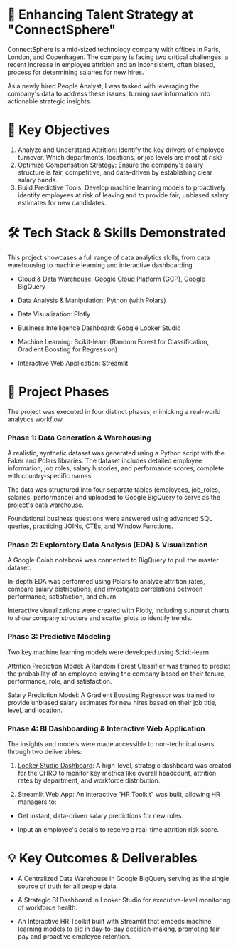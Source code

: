 # 🏢 Enhancing Talent Strategy at "ConnectSphere"
ConnectSphere is a mid-sized technology company with offices in Paris, London, and Copenhagen. The company is facing two critical challenges: a recent increase in employee attrition and an inconsistent, often biased, process for determining salaries for new hires.

As a newly hired People Analyst, I was tasked with leveraging the company's data to address these issues, turning raw information into actionable strategic insights.

# 🎯 Key Objectives
1. Analyze and Understand Attrition: Identify the key drivers of employee turnover. Which departments, locations, or job levels are most at risk?
2. Optimize Compensation Strategy: Ensure the company's salary structure is fair, competitive, and data-driven by establishing clear salary bands.
3. Build Predictive Tools: Develop machine learning models to proactively identify employees at risk of leaving and to provide fair, unbiased salary estimates for new candidates.

# 🛠️ Tech Stack & Skills Demonstrated
This project showcases a full range of data analytics skills, from data warehousing to machine learning and interactive dashboarding.

- Cloud & Data Warehouse: Google Cloud Platform (GCP), Google BigQuery

- Data Analysis & Manipulation: Python (with Polars)

- Data Visualization: Plotly

- Business Intelligence Dashboard: Google Looker Studio

- Machine Learning: Scikit-learn (Random Forest for Classification, Gradient Boosting for Regression)

- Interactive Web Application: Streamlit

# 📂 Project Phases
The project was executed in four distinct phases, mimicking a real-world analytics workflow.

### Phase 1: Data Generation & Warehousing
A realistic, synthetic dataset was generated using a Python script with the Faker and Polars libraries. The dataset includes detailed employee information, job roles, salary histories, and performance scores, complete with country-specific names.

The data was structured into four separate tables (employees, job_roles, salaries, performance) and uploaded to Google BigQuery to serve as the project's data warehouse.

Foundational business questions were answered using advanced SQL queries, practicing JOINs, CTEs, and Window Functions.

### Phase 2: Exploratory Data Analysis (EDA) & Visualization
A Google Colab notebook was connected to BigQuery to pull the master dataset.

In-depth EDA was performed using Polars to analyze attrition rates, compare salary distributions, and investigate correlations between performance, satisfaction, and churn.

Interactive visualizations were created with Plotly, including sunburst charts to show company structure and scatter plots to identify trends.

### Phase 3: Predictive Modeling
Two key machine learning models were developed using Scikit-learn:

Attrition Prediction Model: A Random Forest Classifier was trained to predict the probability of an employee leaving the company based on their tenure, performance, role, and satisfaction.

Salary Prediction Model: A Gradient Boosting Regressor was trained to provide unbiased salary estimates for new hires based on their job title, level, and location.

### Phase 4: BI Dashboarding & Interactive Web Application
The insights and models were made accessible to non-technical users through two deliverables:

1. [Looker Studio Dashboard](https://lookerstudio.google.com/reporting/6b025333-dbf2-4624-b178-053317cb4242): A high-level, strategic dashboard was created for the CHRO to monitor key metrics like overall headcount, attrition rates by department, and workforce distribution.

2. Streamlit Web App: An interactive "HR Toolkit" was built, allowing HR managers to:

 - Get instant, data-driven salary predictions for new roles.

 - Input an employee's details to receive a real-time attrition risk score.

# 💡 Key Outcomes & Deliverables
- A Centralized Data Warehouse in Google BigQuery serving as the single source of truth for all people data.

- A Strategic BI Dashboard in Looker Studio for executive-level monitoring of workforce health.

- An Interactive HR Toolkit built with Streamlit that embeds machine learning models to aid in day-to-day decision-making, promoting fair pay and proactive employee retention.


